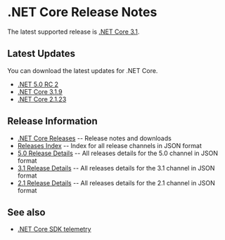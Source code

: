 # .NET Core Release Notes

The latest supported release is [.NET Core 3.1](3.1).

## Latest Updates

You can download the latest updates for .NET Core.


* [.NET 5.0 RC 2](5.0/preview/5.0.0-rc.2.md)
* [.NET Core 3.1.9](3.1/3.1.9/3.1.9.md)
* [.NET Core 2.1.23](2.1/2.1.23/2.1.23.md)



## Release Information

* [.NET Core Releases](download-archive.md) -- Release notes and downloads
* [Releases Index][releases-index.json] -- Index for all release channels in JSON format
* [5.0 Release Details][5.0-releases.json] -- All releases details for the 5.0 channel in JSON format
* [3.1 Release Details][3.1-releases.json] -- All releases details for the 3.1 channel in JSON format
* [2.1 Release Details][2.1-releases.json] -- All releases details for the 2.1 channel in JSON format

## See also

* [.NET Core SDK telemetry](https://docs.microsoft.com/dotnet/core/tools/telemetry)

[releases-index.json]: https://dotnetcli.blob.core.windows.net/dotnet/release-metadata/releases-index.json
[5.0-releases.json]: https://dotnetcli.blob.core.windows.net/dotnet/release-metadata/5.0/releases.json
[3.1-releases.json]: https://dotnetcli.blob.core.windows.net/dotnet/release-metadata/3.1/releases.json
[2.1-releases.json]: https://dotnetcli.blob.core.windows.net/dotnet/release-metadata/2.1/releases.json
